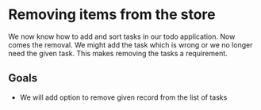 # Removing items from the store

We now know how to add and sort tasks in our todo application. Now comes the removal. We might add the task which is wrong or we no longer need the given task.
This makes removing the tasks a requirement.

## Goals

- We will add option to remove given record from the list of tasks
